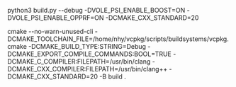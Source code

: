 python3 build.py --debug -DVOLE_PSI_ENABLE_BOOST=ON  -DVOLE_PSI_ENABLE_OPPRF=ON  -DCMAKE_CXX_STANDARD=20

cmake --no-warn-unused-cli -DCMAKE_TOOLCHAIN_FILE=/home/nhy/vcpkg/scripts/buildsystems/vcpkg.cmake  -DCMAKE_BUILD_TYPE:STRING=Debug -DCMAKE_EXPORT_COMPILE_COMMANDS:BOOL=TRUE  -DCMAKE_C_COMPILER:FILEPATH=/usr/bin/clang -DCMAKE_CXX_COMPILER:FILEPATH=/usr/bin/clang++  -DCMAKE_CXX_STANDARD=20 -B build .